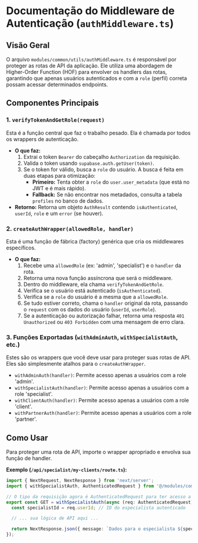 # Documentação do Middleware de Autenticação (`authMiddleware.ts`)

## Visão Geral

O arquivo `modules/common/utils/authMiddleware.ts` é responsável por proteger as rotas de API da aplicação. Ele utiliza uma abordagem de Higher-Order Function (HOF) para envolver os handlers das rotas, garantindo que apenas usuários autenticados e com a `role` (perfil) correta possam acessar determinados endpoints.

## Componentes Principais

### 1. `verifyTokenAndGetRole(request)`

Esta é a função central que faz o trabalho pesado. Ela é chamada por todos os wrappers de autenticação.

- **O que faz:**
  1.  Extrai o token `Bearer` do cabeçalho `Authorization` da requisição.
  2.  Valida o token usando `supabase.auth.getUser(token)`.
  3.  Se o token for válido, busca a `role` do usuário. A busca é feita em duas etapas para otimização:
      - **Primeiro:** Tenta obter a `role` do `user.user_metadata` (que está no JWT e é mais rápido).
      - **Fallback:** Se não encontrar nos metadados, consulta a tabela `profiles` no banco de dados.
- **Retorno:** Retorna um objeto `AuthResult` contendo `isAuthenticated`, `userId`, `role` e um `error` (se houver).

### 2. `createAuthWrapper(allowedRole, handler)`

Esta é uma função de fábrica (factory) genérica que cria os middlewares específicos.

- **O que faz:**
  1.  Recebe uma `allowedRole` (ex: 'admin', 'specialist') e o `handler` da rota.
  2.  Retorna uma nova função assíncrona que será o middleware.
  3.  Dentro do middleware, ela chama `verifyTokenAndGetRole`.
  4.  Verifica se o usuário está autenticado (`isAuthenticated`).
  5.  Verifica se a `role` do usuário é a mesma que a `allowedRole`.
  6.  Se tudo estiver correto, chama o `handler` original da rota, passando o `request` com os dados do usuário (`userId`, `userRole`).
  7.  Se a autenticação ou autorização falhar, retorna uma resposta `401 Unauthorized` ou `403 Forbidden` com uma mensagem de erro clara.

### 3. Funções Exportadas (`withAdminAuth`, `withSpecialistAuth`, etc.)

Estes são os wrappers que você deve usar para proteger suas rotas de API. Eles são simplesmente atalhos para o `createAuthWrapper`.

- `withAdminAuth(handler)`: Permite acesso apenas a usuários com a role 'admin'.
- `withSpecialistAuth(handler)`: Permite acesso apenas a usuários com a role 'specialist'.
- `withClientAuth(handler)`: Permite acesso apenas a usuários com a role 'client'.
- `withPartnerAuth(handler)`: Permite acesso apenas a usuários com a role 'partner'.

## Como Usar

Para proteger uma rota de API, importe o wrapper apropriado e envolva sua função de handler.

**Exemplo (`/api/specialist/my-clients/route.ts`):**

```typescript
import { NextRequest, NextResponse } from 'next/server';
import { withSpecialistAuth, AuthenticatedRequest } from '@/modules/common/utils/authMiddleware';

// O tipo da requisição agora é AuthenticatedRequest para ter acesso a req.userId e req.userRole
export const GET = withSpecialistAuth(async (req: AuthenticatedRequest) => {
  const specialistId = req.userId; // ID do especialista autenticado

  // ... sua lógica de API aqui ...

  return NextResponse.json({ message: `Dados para o especialista ${specialistId}` });
});
```
